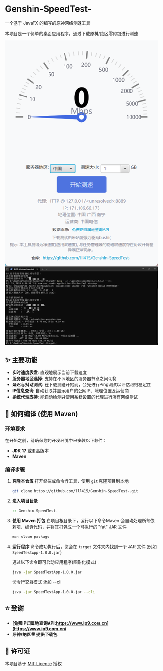 # Genshin-SpeedTest-

一个基于 JavaFX 的编写的原神网络测速工具

本项目是一个简单的桌面应用程序，通过下载原神/绝区零的包进行测速

![截图](image.png)
![cli截图](image-cli.png)

## ✨ 主要功能

- **实时速度表盘**: 直观地展示当前下载速度
- **服务器地区选择**: 支持在不同地区的服务器节点之间切换
- **延迟与抖动测试**: 在下载测速开始前，会先进​​行Ping测试以评估网络稳定性
- **IP信息查询**: 自动获取并显示用户的公网IP、地理位置及运营商
- **系统代理支持**: 能自动检测并使用系统设置的代理进行所有网络测试

## 🚀 如何编译 (使用 Maven)

### **环境要求**

在开始之前，请确保您的开发环境中已安装以下软件：

- **JDK 17** 或更高版本
- **Maven**

### **编译步骤**

1.  **克隆本仓库**
    打开终端或命令行工具，使用 `git` 克隆项目到本地
    ```bash
    git clone https://github.com/lll415/Genshin-SpeedTest-.git
    ```

2.  **进入项目目录**
    ```bash
    cd Genshin-SpeedTest-
    ```

3.  **使用 Maven 打包**
    在项目根目录下，运行以下命令Maven 会自动处理所有依赖项、编译代码，并将其打包成一个可执行的 "fat" JAR 文件
    ```bash
    mvn clean package
    ```

4.  **运行程序**
    命令成功执行后，您会在 `target` 文件夹内找到一个 JAR 文件 (例如 `SpeedTestApp-1.0.0.jar`)

    通过以下命令即可启动应用程序(图形化模式)：
    ```bash
    java -jar SpeedTestApp-1.0.0.jar
    ```
    命令行交互模式 添加 --cli
    ```bash
    java -jar SpeedTestApp-1.0.0.jar --cli
    ```
## ⭐ 致谢
* **[免费IP归属地查询API:https://www.ip9.com.cn](https://www.ip9.com.cn)**
* **原神/绝区零 提供下载包**
## 📄 许可证

本项目基于 [MIT License](LICENSE) 授权
